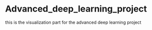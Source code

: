# Advanced_deep_learning_project
this is the visualization part for the advanced deep learning project

